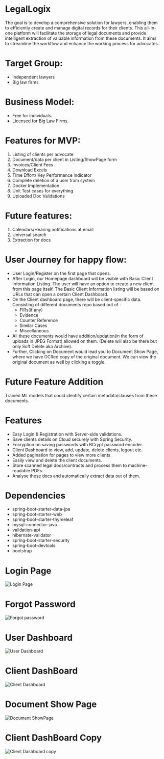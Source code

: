 # LegalLogix
The goal is to develop a comprehensive solution for lawyers, enabling them to efficiently create and manage digital records for their clients. This all-in-one platform will facilitate the storage of legal documents and provide intelligent extraction of valuable information from these documents. It aims to streamline the workflow and enhance the working process for advocates.

# Target Group:
- Independent lawyers
- Big law firms

# Business Model:
- Free for individuals.
- Licensed for Big Law Firms.

# Features for MVP:
1. Listing of clients per advocate
2. Document/data per client in Listing/ShowPage form
3. Invoices/Client Fees
4. Download Excels
5. Time Effort/ Key Performance Indicator
6. Complete deletion of a user from system 
7. Docker Implementation
8. Unit Test cases for everything
9. Uploaded Doc Validations

# Future features:
1. Calendars/Hearing notifications at email
2. Universal search
3. Extraction for docs

# User Journey for happy flow:

- User Login/Register on the first page that opens.
- After Login, our Homepage dashboard will be visible with Basic Client Information Listing. The user will have an option to create a new client from this page itself.
  The Basic Client Information listing will be based on URLs that can open a certain Client Dashboard.
- On the Client dashboard page, there will be client-specific data. Consisting of different documents repo based out of  :
    - FIRs(if any)
    - Evidence
    - Counter Reference
    - Similar Cases
    - Miscellaneous
- All these documents would have addition/updation(in the form of uploads in JPEG Format) allowed on them. (Delete will also be there but only Soft Delete aka Archive).
- Further, Clicking on Document would lead you to Document Show Page, where we have OCRed copy of the original document. We can view the original document as well by clicking a toggle.

# Future Feature Addition
Trained ML models that could identify certain metadata/clauses from these documents.

# Features
- Easy Login & Registration with Server-side validations.
- Save clients details on Cloud securely with Spring Security.
- Encryption on saving passwords with BCrypt password encoder.
- Client Dashboard to view, add, update, delete clients, logout etc.
- Added pagination for pages to view more clients.
- Easily view and delete the client documents.
- Store scanned legal docs/contracts and process them to machine-readable PDFs.
- Analyse these docs and automatically extract data out of them.

# Dependencies
- spring-boot-starter-data-jpa
- spring-boot-starter-web
- spring-boot-starter-thymeleaf
- mysql-connector-java
- validation-api
- hibernate-validator
- spring-boot-starter-security
- spring-boot-devtools
- bootstrap


# Login Page
![Login Page](https://user-images.githubusercontent.com/22851620/144982082-6b1c63dc-ba2c-4f0a-bbb8-7bed0348f724.png)

# Forgot Password
![Forgot password](https://user-images.githubusercontent.com/22851620/144982121-c7127feb-31e6-4824-b1ac-0c54c12ee59b.png)

# User Dashboard
![User Dashboard](https://user-images.githubusercontent.com/22851620/144981347-71c76fc6-ac46-4d34-affc-5fc2729cc5eb.png)

# Client DashBoard
![Client Dashboard](https://user-images.githubusercontent.com/22851620/144982328-e0d2902a-9840-41da-8ec9-4e11577f6ce5.png)

# Document Show Page
![Document ShowPage](https://user-images.githubusercontent.com/22851620/144982204-0a89f129-4360-4393-b738-bc505866c56b.png)

# Client DashBoard Copy
![Client Dashboard copy](https://user-images.githubusercontent.com/22851620/144982391-024663f8-8e76-4b28-bc59-c124e74d54e8.png)


